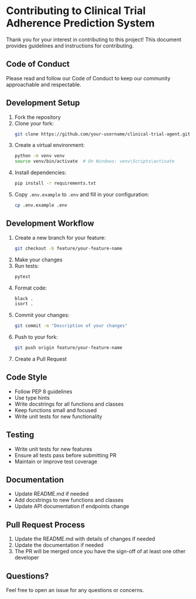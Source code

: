 # Contributing to Clinical Trial Adherence Prediction System

Thank you for your interest in contributing to this project! This document provides guidelines and instructions for contributing.

## Code of Conduct

Please read and follow our Code of Conduct to keep our community approachable and respectable.

## Development Setup

1. Fork the repository
2. Clone your fork:
   ```bash
   git clone https://github.com/your-username/clinical-trial-agent.git
   ```
3. Create a virtual environment:
   ```bash
   python -m venv venv
   source venv/bin/activate  # On Windows: venv\Scripts\activate
   ```
4. Install dependencies:
   ```bash
   pip install -r requirements.txt
   ```
5. Copy `.env.example` to `.env` and fill in your configuration:
   ```bash
   cp .env.example .env
   ```

## Development Workflow

1. Create a new branch for your feature:
   ```bash
   git checkout -b feature/your-feature-name
   ```
2. Make your changes
3. Run tests:
   ```bash
   pytest
   ```
4. Format code:
   ```bash
   black .
   isort .
   ```
5. Commit your changes:
   ```bash
   git commit -m "Description of your changes"
   ```
6. Push to your fork:
   ```bash
   git push origin feature/your-feature-name
   ```
7. Create a Pull Request

## Code Style

- Follow PEP 8 guidelines
- Use type hints
- Write docstrings for all functions and classes
- Keep functions small and focused
- Write unit tests for new functionality

## Testing

- Write unit tests for new features
- Ensure all tests pass before submitting PR
- Maintain or improve test coverage

## Documentation

- Update README.md if needed
- Add docstrings to new functions and classes
- Update API documentation if endpoints change

## Pull Request Process

1. Update the README.md with details of changes if needed
2. Update the documentation if needed
3. The PR will be merged once you have the sign-off of at least one other developer

## Questions?

Feel free to open an issue for any questions or concerns. 